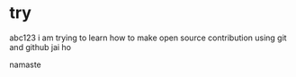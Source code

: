 # try
abc123
i am trying to learn how to make open source contribution using git and github
jai ho

namaste
